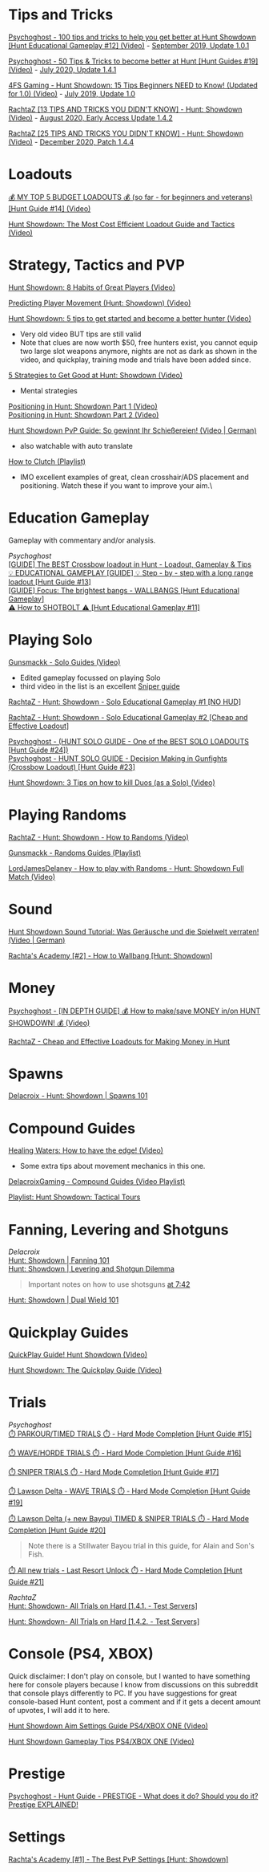 # Tips and Tricks

[Psychoghost - 100 tips and tricks to help you get better at Hunt Showdown \[Hunt Educational Gameplay #12\] (Video)](https://www.youtube.com/watch?v=UxQ4U13e3XQ&list=PLNvgySd4wCDODFgoka8YcZ2TOdgTlJMgd&index=11&t=0s) - [September 2019, Update 1.0.1](https://store.steampowered.com/news/app/594650/view/2886167663028220210)

[Psychoghost - 50 Tips & Tricks to become better at Hunt \[Hunt Guides #19\] (Video)](https://www.youtube.com/watch?v=HGLhehF85U8&list=PLNvgySd4wCDODFgoka8YcZ2TOdgTlJMgd&index=5&t=0s) - [July 2020, Update 1.4.1](https://store.steampowered.com/news/app/594650/view/2496632202900402611)

[4FS Gaming - Hunt Showdown: 15 Tips Beginners NEED to Know! (Updated for 1.0) (Video)](https://youtu.be/VPLbmqoTEz8) - [July 2019, Update 1.0](https://store.steampowered.com/news/app/594650/view/4581805995809875796)

[RachtaZ \[13 TIPS AND TRICKS YOU DIDN'T KNOW\] - Hunt: Showdown (Video)](https://www.youtube.com/watch?v=YJ06VmjSgOU) - [August 2020, Early Access Update 1.4.2](https://store.steampowered.com/news/app/594650/view/2717311757331581741)

[RachtaZ \[25 TIPS AND TRICKS YOU DIDN'T KNOW\] - Hunt: Showdown (Video)](https://www.youtube.com/watch?v=HIxIH1xfMdA) - [December 2020, Patch 1.4.4](https://store.steampowered.com/news/app/594650/view/2922233151850931967)


# Loadouts

[💰 MY TOP 5 BUDGET LOADOUTS 💰 (so far - for beginners and veterans) \[Hunt Guide #14\] (Video)](https://youtu.be/V-AHkOLGDTE)

[Hunt Showdown: The Most Cost Efficient Loadout Guide and Tactics (Video)](https://www.youtube.com/watch?v=DBpgZWq-R2s)

# Strategy, Tactics and PVP

[Hunt Showdown: 8 Habits of Great Players (Video)](https://www.youtube.com/watch?v=qB82ucBEQ0M&list=PL7HHnIT47PkPwqGOhco0nhU9jGbdFa58v&index=2&t=197s)

[Predicting Player Movement (Hunt: Showdown) (Video)](https://www.youtube.com/watch?v=erHdCcoUJJM&list=PL7HHnIT47PkPwqGOhco0nhU9jGbdFa58v&index=11&t=0s)

[Hunt Showdown: 5 tips to get started and become a better hunter (Video)](https://www.youtube.com/watch?v=FzKg1wEdlw8&list=PLP6nc2Ep8fZDXQfzIDUq4vMnxlJaqnLvy&index=2)

* Very old video BUT tips are still valid
* Note that clues are now worth $50, free hunters exist, you cannot equip two large slot weapons anymore, nights are not as dark as shown in the video, and quickplay, training mode and trials have been added since.

[5 Strategies to Get Good at Hunt: Showdown (Video)](https://www.youtube.com/watch?v=__IjtkvsBQw)

* Mental strategies

[Positioning in Hunt: Showdown Part 1 (Video)](https://www.youtube.com/watch?v=Oi3SsbnxrJA)  
[Positioning in Hunt: Showdown Part 2 (Video)](https://www.youtube.com/watch?v=49nMX6KcBG4&t=916s)  

[Hunt Showdown PvP Guide: So gewinnt Ihr Schießereien! (Video \| German)](https://www.youtube.com/watch?v=o5rbpCV4LDs&feature=youtu.be)

* also watchable with auto translate

[How to Clutch (Playlist)](https://www.youtube.com/playlist?list=PLaWevfUUlcN5180RUEkzhev5nsmPSR2WQ)

* IMO excellent examples of great, clean crosshair/ADS placement and positioning. Watch these if you want to improve your aim.\

# Education Gameplay  
Gameplay with commentary and/or analysis.  

*Psychoghost*  
[\[GUIDE\] The BEST Crossbow loadout in Hunt - Loadout, Gameplay & Tips](https://youtu.be/1IpplCa4JJ0)  
[💡 EDUCATIONAL GAMEPLAY \[GUIDE\] 💡 Step - by - step with a long range loadout [Hunt Guide #13]](https://youtu.be/DbCSGsfS-YA)   
[[GUIDE] Focus: The brightest bangs - WALLBANGS \[Hunt Educational Gameplay\]](https://youtu.be/fhO75OQficI)  
[⚠️ How to SHOTBOLT ⚠️ \[Hunt Educational Gameplay #11\]](https://youtu.be/erlNFAGSzgs)  

# Playing Solo

[Gunsmackk - Solo Guides  (Video)](https://www.youtube.com/playlist?list=PLwplZ4QOxjqB5LkhjEnDbMaA6duXI8ntT)

* Edited gameplay focussed on playing Solo
* third video in the list is an excellent [Sniper guide](https://www.youtube.com/watch?v=Cg0CrRwMowI&list=PLwplZ4QOxjqB5LkhjEnDbMaA6duXI8ntT&index=3)

[RachtaZ - Hunt: Showdown - Solo Educational Gameplay #1 \[NO HUD\]](https://www.youtube.com/watch?v=PjAK6bOimhM)  

[RachtaZ - Hunt: Showdown - Solo Educational Gameplay #2 \[Cheap and Effective Loadout\]](https://www.youtube.com/watch?v=ED2jxnjJ3lg)

[Psychoghost - (HUNT SOLO GUIDE - One of the BEST SOLO LOADOUTS [Hunt Guide #24])](https://youtu.be/TqcXXoucbS0)  
[Psychoghost - HUNT SOLO GUIDE - Decision Making in Gunfights (Crossbow Loadout) [Hunt Guide #23]](https://youtu.be/r9HQEehgzJU)

[Hunt Showdown: 3 Tips on how to kill Duos (as a Solo) (Video)](https://www.youtube.com/watch?v=PQwvOs3rdO8&list=PLP6nc2Ep8fZDXQfzIDUq4vMnxlJaqnLvy)

# Playing Randoms
[RachtaZ - Hunt: Showdown - How to Randoms (Video)](https://www.youtube.com/watch?v=fvJXY8DLI5o)  

[Gunsmackk - Randoms Guides (Playlist)](https://www.youtube.com/playlist?list=PLwplZ4QOxjqBd7sEoT3aFeYivXZEqxkIt)  

[LordJamesDelaney - How to play with Randoms - Hunt: Showdown Full Match (Video)](https://www.youtube.com/watch?v=oBgj0DMEq-w)  

# Sound
[Hunt Showdown Sound Tutorial: Was Geräusche und die Spielwelt verraten! (Video \| German)](https://www.youtube.com/watch?v=_iJw2kqRams&feature=youtu.be)

[Rachta's Academy \[#2\] - How to Wallbang \[Hunt: Showdown\]](https://www.youtube.com/watch?v=6Mq60-p1Myw)

# Money

[Psychoghost - \[IN DEPTH GUIDE\] 💰 How to make/save MONEY in/on HUNT SHOWDOWN! 💰 (Video)](https://www.youtube.com/watch?v=2WPLqi_5RjE)

[RachtaZ - Cheap and Effective Loadouts for Making Money in Hunt](https://www.youtube.com/watch?v=g5eUh93Tbwk)

# Spawns
[Delacroix - Hunt: Showdown | Spawns 101](https://youtu.be/vquZJfJ0L-4)

# Compound Guides

[Healing Waters: How to have the edge! (Video)](https://www.youtube.com/watch?v=JKoNQWXvkHs)

* Some extra tips about movement mechanics in this one.

[DelacroixGaming - Compound Guides (Video Playlist)](https://youtube.com/playlist?list=PL8JOVjVC1NGfg-MaS62KgI-SEHRSmLHPj)

[Playlist: Hunt Showdown: Tactical Tours](https://www.youtube.com/playlist?list=PL7HHnIT47PkM1dBZ1WDu3LVakgMZyastm)

# Fanning, Levering and Shotguns
*Delacroix*  
[Hunt: Showdown | Fanning 101](https://youtu.be/_SzsTrIaSLg)  
[Hunt: Showdown | Levering and Shotgun Dilemma](https://youtu.be/ZLyITJmx_bU) 
> Important notes on how to use shotsguns [at 7:42](https://youtu.be/ZLyITJmx_bU?t=462)  

[Hunt: Showdown | Dual Wield 101](https://youtu.be/wAmJ4HEoUuY)  

# Quickplay Guides

[QuickPlay Guide! Hunt Showdown (Video)](https://www.youtube.com/watch?v=dpaDSESTsbM)

[Hunt Showdown: The Quickplay Guide (Video)](https://www.youtube.com/watch?v=laW-OC2WKdw)

# Trials
*Psychoghost*  
[⏱️ PARKOUR/TIMED TRIALS ⏱️ - Hard Mode Completion \[Hunt Guide #15\]](https://youtu.be/Po8FsInBf2k) 

[⏱️ WAVE/HORDE TRIALS ⏱️ - Hard Mode Completion \[Hunt Guide #16\]](https://youtu.be/XbAzePmpn_k)

[⏱️ SNIPER TRIALS ⏱️ - Hard Mode Completion \[Hunt Guide #17\]](https://youtu.be/tV-CXkAsZ9Q)

[⏱️ Lawson Delta - WAVE TRIALS ⏱️ - Hard Mode Completion [Hunt Guide #19]](https://youtu.be/cGYv--EmOTA)

[⏱️ Lawson Delta (+ new Bayou) TIMED & SNIPER TRIALS ⏱️ - Hard Mode Completion [Hunt Guide #20]](https://youtu.be/XzZekddAl14)
> Note there is a Stillwater Bayou trial in this guide, for Alain and Son's Fish. 

[⏱️ All new trials - Last Resort Unlock ⏱️ - Hard Mode Completion \[Hunt Guide #21\]](https://youtu.be/Oi7DTnoqjS0)

*RachtaZ*  
[Hunt: Showdown- All Trials on Hard \[1.4.1. - Test Servers\]](https://youtu.be/WyoN-c0NLLI)

[Hunt: Showdown- All Trials on Hard \[1.4.2. - Test Servers\]](https://youtu.be/IsZzfUq8w_Y)

# Console (PS4, XBOX)

Quick disclaimer: I don't play on console, but I wanted to have something here for console players because I know from discussions on this subreddit that console plays differently to PC. If you have suggestions for great console-based Hunt content, post a comment and if it gets a decent amount of upvotes, I will add it to here.

[Hunt Showdown Aim Settings Guide PS4/XBOX ONE (Video)](https://www.youtube.com/watch?v=iHuspj5Iqkw)

[Hunt Showdown Gameplay Tips PS4/XBOX ONE (Video)](https://www.youtube.com/watch?v=lMWpFsgHtEs)

# Prestige
[Psychoghost - Hunt Guide - PRESTIGE - What does it do? Should you do it? Prestige EXPLAINED!](https://youtu.be/XwBIcYWG3EU)

# Settings
[Rachta's Academy \[#1\] - The Best PvP Settings \[Hunt: Showdown\]](https://www.youtube.com/watch?v=4cfWUNOmmDM)


